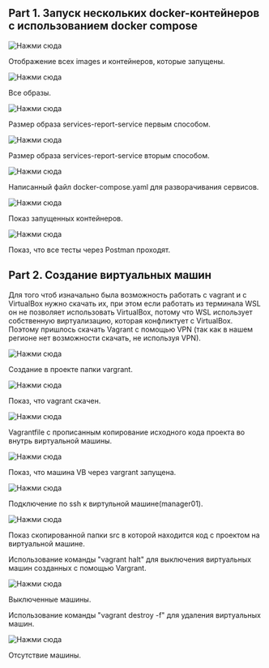 ## Part 1. Запуск нескольких docker-контейнеров с использованием docker compose

![Нажми сюда](images/1_report.png)

Отображение всех images и контейнеров, которые запущены.

![Нажми сюда](images/2_report.png)

Все образы.

![Нажми сюда](images/3_report.png)

Размер образа services-report-service первым способом.

![Нажми сюда](images/4_report.png)

Размер образа services-report-service вторым способом.


![Нажми сюда](images/5_report.png)

Написанный файл docker-compose.yaml для разворачивания сервисов.

![Нажми сюда](images/6_report.png)

Показ запущенных контейнеров.

![Нажми сюда](images/7_report.png)

Показ, что все тесты через Postman проходят. 

## Part 2. Создание виртуальных машин

Для того чтоб изначально была возможность работать с vagrant и с VirtualBox нужно скачать их, при этом если работать из терминала WSL он не позволяет использовать VirtualBox, потому что WSL использует собственную виртуализацию, которая конфликтует с VirtualBox. Поэтому пришлось скачать Vagrant с помощью VPN (так как в нашем регионе нет возможности скачать, не используя VPN).

![Нажми сюда](images/8_report.png)

Создание в проекте папки vargrant.

![Нажми сюда](images/9_report.png)

Показ, что vagrant скачен.

![Нажми сюда](images/10_report.png)

Vagrantfile c прописанным копирование исходного кода проекта во внутрь виртуальной машины.

![Нажми сюда](images/11_report.png)

Показ, что машина VB через vargrant запущена. 

![Нажми сюда](images/12_report.png)

Подключение по ssh к виртульной машине(manager01).

![Нажми сюда](images/13_report.png)

Показ скопированной папки src в которой находится код с проектом на виртуальной машине. 

Использование команды "vagrant halt" для выключения виртуальных машин созданных с помощью Vargrant.

![Нажми сюда](images/14_report.png)

Выключенные машины.

Использование команды "vagrant destroy -f" для удаления виртуальных машин.

![Нажми сюда](images/15_report.png)

Отсутствие машины.